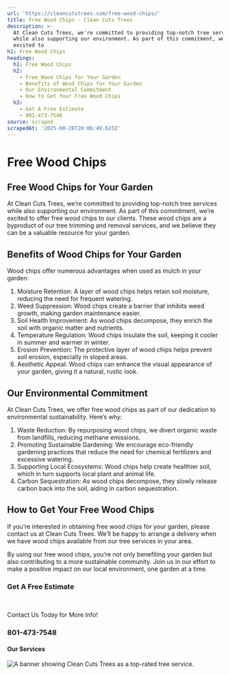 ```yaml
---
url: 'https://cleancutstrees.com/free-wood-chips/'
title: Free Wood Chips - Clean Cuts Trees
description: >-
  At Clean Cuts Trees, we're committed to providing top-notch tree services
  while also supporting our environment. As part of this commitment, we're
  excited to
h1: Free Wood Chips
headings:
  h1: Free Wood Chips
  h2:
    - Free Wood Chips for Your Garden
    - Benefits of Wood Chips for Your Garden
    - Our Environmental Commitment
    - How to Get Your Free Wood Chips
  h3:
    - Get A Free Estimate
    - 801-473-7548
source: scraped
scrapedAt: '2025-08-28T20:06:49.623Z'
---
```

# Free Wood Chips

## Free Wood Chips for Your Garden

At Clean Cuts Trees, we’re committed to providing top-notch tree services while also supporting our environment. As part of this commitment, we’re excited to offer free wood chips to our clients. These wood chips are a byproduct of our tree trimming and removal services, and we believe they can be a valuable resource for your garden.

## Benefits of Wood Chips for Your Garden

Wood chips offer numerous advantages when used as mulch in your garden:

1.  Moisture Retention: A layer of wood chips helps retain soil moisture, reducing the need for frequent watering.
2.  Weed Suppression: Wood chips create a barrier that inhibits weed growth, making garden maintenance easier.
3.  Soil Health Improvement: As wood chips decompose, they enrich the soil with organic matter and nutrients.
4.  Temperature Regulation: Wood chips insulate the soil, keeping it cooler in summer and warmer in winter.
5.  Erosion Prevention: The protective layer of wood chips helps prevent soil erosion, especially in sloped areas.
6.  Aesthetic Appeal: Wood chips can enhance the visual appearance of your garden, giving it a natural, rustic look.

## Our Environmental Commitment

At Clean Cuts Trees, we offer free wood chips as part of our dedication to environmental sustainability. Here’s why:

1.  Waste Reduction: By repurposing wood chips, we divert organic waste from landfills, reducing methane emissions.
2.  Promoting Sustainable Gardening: We encourage eco-friendly gardening practices that reduce the need for chemical fertilizers and excessive watering.
3.  Supporting Local Ecosystems: Wood chips help create healthier soil, which in turn supports local plant and animal life.
4.  Carbon Sequestration: As wood chips decompose, they slowly release carbon back into the soil, aiding in carbon sequestration.

## How to Get Your Free Wood Chips

If you’re interested in obtaining free wood chips for your garden, please contact us at Clean Cuts Trees. We’ll be happy to arrange a delivery when we have wood chips available from our tree services in your area.

By using our free wood chips, you’re not only benefiting your garden but also contributing to a more sustainable community. Join us in our effort to make a positive impact on our local environment, one garden at a time.

### Get A Free Estimate

  [](tel:+18014737548)

Contact Us Today for More Info!

### 801-473-7548

#### Our Services

![A banner showing Clean Cuts Trees as a top-rated tree service.](./assets/6044a2199980b071066c9787705eaf1fd5e11a3e.png)
